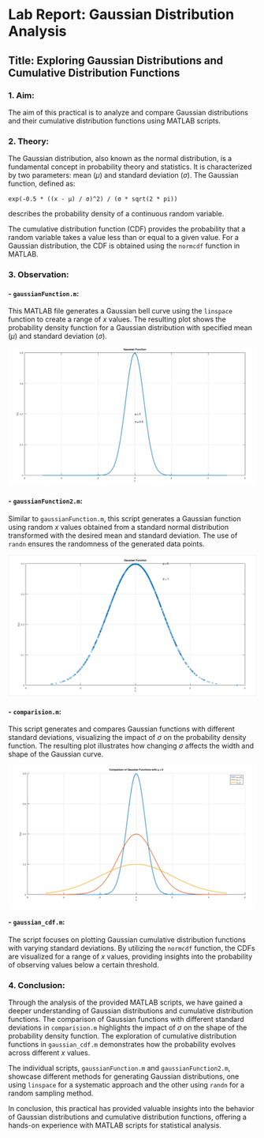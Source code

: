 # Lab Report: Gaussian Distribution Analysis

## Title: Exploring Gaussian Distributions and Cumulative Distribution Functions

### 1. Aim:
The aim of this practical is to analyze and compare Gaussian distributions and their cumulative distribution functions using MATLAB scripts.

### 2. Theory:
The Gaussian distribution, also known as the normal distribution, is a fundamental concept in probability theory and statistics. It is characterized by two parameters: mean (*μ*) and standard deviation (*σ*). The Gaussian function, defined as:
```
exp(-0.5 * ((x - μ) / σ)^2) / (σ * sqrt(2 * pi))
``` 
describes the probability density of a continuous random variable.

The cumulative distribution function (CDF) provides the probability that a random variable takes a value less than or equal to a given value. For a Gaussian distribution, the CDF is obtained using the `normcdf` function in MATLAB.

### 3. Observation:

#### - `gaussianFunction.m`:
This MATLAB file generates a Gaussian bell curve using the `linspace` function to create a range of *x* values. The resulting plot shows the probability density function for a Gaussian distribution with specified mean (*μ*) and standard deviation (*σ*).

![GaussianFunction](lab2-output1-ss.png.png)



#### - `gaussianFunction2.m`:
Similar to `gaussianFunction.m`, this script generates a Gaussian function using random *x* values obtained from a standard normal distribution transformed with the desired mean and standard deviation. The use of `randn` ensures the randomness of the generated data points.

![GaussianFunction2](lab2-output2-ss.png.png)


#### - `comparision.m`:
This script generates and compares Gaussian functions with different standard deviations, visualizing the impact of *σ* on the probability density function. The resulting plot illustrates how changing *σ* affects the width and shape of the Gaussian curve.

![Comparision](lab2-output3-ss.png.png)


#### - `gaussian_cdf.m`:
The script focuses on plotting Gaussian cumulative distribution functions with varying standard deviations. By utilizing the `normcdf` function, the CDFs are visualized for a range of *x* values, providing insights into the probability of observing values below a certain threshold.


### 4. Conclusion:
Through the analysis of the provided MATLAB scripts, we have gained a deeper understanding of Gaussian distributions and cumulative distribution functions. The comparison of Gaussian functions with different standard deviations in `comparision.m` highlights the impact of *σ* on the shape of the probability density function. The exploration of cumulative distribution functions in `gaussian_cdf.m` demonstrates how the probability evolves across different *x* values.

The individual scripts, `gaussianFunction.m` and `gaussianFunction2.m`, showcase different methods for generating Gaussian distributions, one using `linspace` for a systematic approach and the other using `randn` for a random sampling method.

In conclusion, this practical has provided valuable insights into the behavior of Gaussian distributions and cumulative distribution functions, offering a hands-on experience with MATLAB scripts for statistical analysis.
